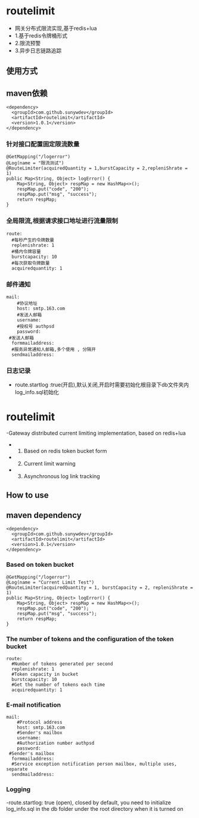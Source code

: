 # routelimit
- 网关分布式限流实现,基于redis+lua
- 1.基于redis令牌桶形式
- 2.限流预警
- 3.异步日志链路追踪
## 使用方式
## maven依赖
```
<dependency>
  <groupId>com.github.sunywdev</groupId>
  <artifactId>routelimit</artifactId>
  <version>1.0.1</version>
</dependency>
```
### 针对接口配置固定限流数量
```
@GetMapping("/logerror")
@Log(name = "限流测试")
@RouteLimiter(acquiredQuantity = 1,burstCapacity = 2,repleniShrate = 1)
public Map<String, Object> logError() {
    Map<String, Object> respMap = new HashMap<>();
    respMap.put("code", "200");
    respMap.put("msg", "success");
    return respMap;
}
```
### 全局限流,根据请求接口地址进行流量限制
```
route:
  #每秒产生的令牌数量
  replenishrate: 1
  #桶内令牌容量
  burstcapacity: 10
  #每次获取令牌数量
  acquiredquantity: 1
```
### 邮件通知
```
mail:
    #协议地址
    host: smtp.163.com
    #发送人邮箱
    username:
    #授权号 authpsd
    password:
 #发送人邮箱
  formmailaddress:
  #服务异常通知人邮箱,多个使用 , 分隔开
  sendmailaddress:
```
### 日志记录
- route.startlog :true(开启),默认关闭,开启时需要初始化根目录下db文件夹内log_info.sql初始化



# routelimit
-Gateway distributed current limiting implementation, based on redis+lua
- 1. Based on redis token bucket form
- 2. Current limit warning
- 3. Asynchronous log link tracking
## How to use
## maven dependency
```
<dependency>
  <groupId>com.github.sunywdev</groupId>
  <artifactId>routelimit</artifactId>
  <version>1.0.1</version>
</dependency>
```
### Based on token bucket
```
@GetMapping("/logerror")
@Log(name = "Current Limit Test")
@RouteLimiter(acquiredQuantity = 1, burstCapacity = 2, repleniShrate = 1)
public Map<String, Object> logError() {
    Map<String, Object> respMap = new HashMap<>();
    respMap.put("code", "200");
    respMap.put("msg", "success");
    return respMap;
}
```
### The number of tokens and the configuration of the token bucket
```
route:
  #Number of tokens generated per second
  replenishrate: 1
  #Token capacity in bucket
  burstcapacity: 10
  #Get the number of tokens each time
  acquiredquantity: 1
```
### E-mail notification
```
mail:
    #Protocol address
    host: smtp.163.com
    #Sender's mailbox
    username:
    #Authorization number authpsd
    password:
 #Sender's mailbox
  formmailaddress:
  #Service exception notification person mailbox, multiple uses, separate
  sendmailaddress:
```
### Logging
-route.startlog: true (open), closed by default, you need to initialize log_info.sql in the db folder under the root directory when it is turned on
